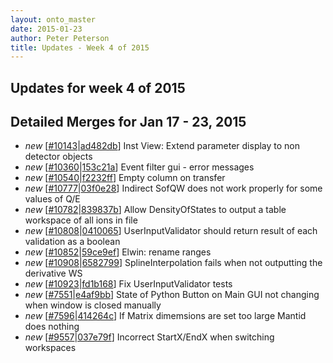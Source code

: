 ```yaml
---
layout: onto_master
date: 2015-01-23
author: Peter Peterson
title: Updates - Week 4 of 2015
---
```

Updates for week 4 of 2015
--------------------------

Detailed Merges for Jan 17 - 23, 2015
-------------------------------------
* *new* \[[#10143](http://trac.mantidproject.org/mantid/ticket/10143)\|[ad482db](https://github.com/mantidproject/mantid/commit/ad482db0b2981b2cbcd68906a3af6edc132ff7bc)\] Inst View: Extend parameter display to non detector objects
* *new* \[[#10360](http://trac.mantidproject.org/mantid/ticket/10360)\|[153c21a](https://github.com/mantidproject/mantid/commit/153c21aae51e780a22ac9211a55d91688886e8d6)\] Event filter gui - error messages
* *new* \[[#10540](http://trac.mantidproject.org/mantid/ticket/10540)\|[f2232ff](https://github.com/mantidproject/mantid/commit/f2232ff2a1987d8020fbc593c36b95b637cd128b)\] Empty column on transfer
* *new* \[[#10777](http://trac.mantidproject.org/mantid/ticket/10777)\|[03f0e28](https://github.com/mantidproject/mantid/commit/03f0e288c6a640e396bf9fa337704a05f8270be5)\] Indirect SofQW does not work properly for some values of Q/E
* *new* \[[#10782](http://trac.mantidproject.org/mantid/ticket/10782)\|[839837b](https://github.com/mantidproject/mantid/commit/839837bd8c39acfd1467b8ceb27ac9c5010d38df)\] Allow DensityOfStates to output a table workspace of all ions in file
* *new* \[[#10808](http://trac.mantidproject.org/mantid/ticket/10808)\|[0410065](https://github.com/mantidproject/mantid/commit/0410065d7512f8c897746182689d175188418437)\] UserInputValidator should return result of each validation as a boolean
* *new* \[[#10852](http://trac.mantidproject.org/mantid/ticket/10852)\|[59ce9ef](https://github.com/mantidproject/mantid/commit/59ce9efc154f01d7eb6b4012fbee901bead993dd)\] Elwin: rename ranges
* *new* \[[#10908](http://trac.mantidproject.org/mantid/ticket/10908)\|[6582799](https://github.com/mantidproject/mantid/commit/6582799d41a253b08270bea3e51a16fbc0f7f5d5)\] SplineInterpolation fails when not outputting the derivative WS
* *new* \[[#10923](http://trac.mantidproject.org/mantid/ticket/10923)\|[fd1b168](https://github.com/mantidproject/mantid/commit/fd1b168d04319a2e162d2dfac0193ab5c89ce15a)\] Fix UserInputValidator tests
* *new* \[[#7551](http://trac.mantidproject.org/mantid/ticket/7551)\|[e4af9bb](https://github.com/mantidproject/mantid/commit/e4af9bb942db266e3deddff17e3d431b2495d483)\] State of Python Button on Main GUI not changing when window is closed manually
* *new* \[[#7596](http://trac.mantidproject.org/mantid/ticket/7596)\|[414264c](https://github.com/mantidproject/mantid/commit/414264c90a3d818ac93e51158c7b40b20fec62bd)\] If Matrix dimemsions are set too large Mantid does nothing
* *new* \[[#9557](http://trac.mantidproject.org/mantid/ticket/9557)\|[037e79f](https://github.com/mantidproject/mantid/commit/037e79f146b2a2d602fdd20a954d72ca0398ea0e)\] Incorrect StartX/EndX when switching workspaces
